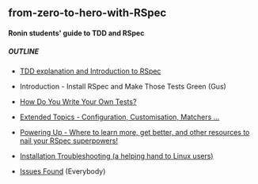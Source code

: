 ## from-zero-to-hero-with-RSpec ##
#### Ronin students' guide to TDD and RSpec ####

##### OUTLINE #####

- [TDD explanation and Introduction to RSpec](./what_is_TDD.md)

- Introduction - Install RSpec and Make Those Tests Green (Gus)

- [How Do You Write Your Own Tests?](./writing_tests.md)

- [Extended Topics - Configuration, Customisation, Matchers ...](./more_info.md)

- [Powering Up - Where to learn more, get better, and other resources to nail your RSpec superpowers!](./online_resources.md)

- [Installation Troubleshooting (a helping hand to Linux users)](./installation_issues.md)

- [Issues Found](./other_issues.md) (Everybody)
